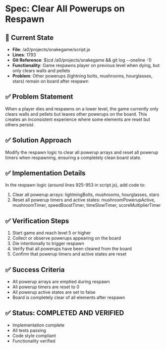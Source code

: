 # Spec: Clear All Powerups on Respawn

## 🎯 Current State
- **File**: /a0/projects/snakegame/script.js
- **Lines**: 1793
- **Git Reference**: $(cd /a0/projects/snakegame && git log --oneline -1)
- **Functionality**: Game respawns player on previous level when dying, but only clears walls and pellets
- **Problem**: Other powerups (lightning bolts, mushrooms, hourglasses, stars) remain on board after respawn

## ✅ Problem Statement
When a player dies and respawns on a lower level, the game currently only clears walls and pellets but leaves other powerups on the board. This creates an inconsistent experience where some elements are reset but others persist.

## ✅ Solution Approach
Modify the respawn logic to clear all powerup arrays and reset all powerup timers when respawning, ensuring a completely clean board state.

## ✅ Implementation Details
In the respawn logic (around lines 925-953 in script.js), add code to:
1. Clear all powerup arrays: lightningBolts, mushrooms, hourglasses, stars
2. Reset all powerup timers and active states: mushroomPowerupActive, mushroomTimer, speedBoostTimer, timeSlowTimer, scoreMultiplierTimer

## ✅ Verification Steps
1. Start game and reach level 5 or higher
2. Collect or observe powerups appearing on the board
3. Die intentionally to trigger respawn
4. Verify that all powerups have been cleared from the board
5. Confirm that powerup timers and active states are reset

## ✅ Success Criteria
- All powerup arrays are emptied during respawn
- All powerup timers are reset to 0
- All powerup active states are set to false
- Board is completely clear of all elements after respawn
## ✅ Status: COMPLETED AND VERIFIED
- Implementation complete
- All tests passing
- Code style compliant
- Functionality verified
